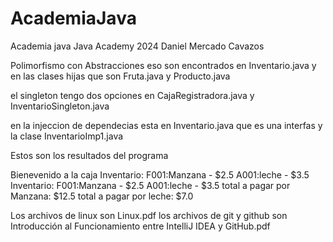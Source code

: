 # AcademiaJava
Academia java
Java Academy 2024 Daniel Mercado Cavazos 


Polimorfismo con Abstracciones eso son encontrados en Inventario.java y en las clases hijas que son Fruta.java y Producto.java


el singleton tengo dos opciones en CajaRegistradora.java y InventarioSingleton.java


en la injeccion de dependecias esta en Inventario.java que es una interfas y la clase InventarioImp1.java  

Estos son los resultados del programa

Bienevenido a la caja
Inventario: 
F001:Manzana - $2.5
A001:leche - $3.5
Inventario: 
F001:Manzana - $2.5
A001:leche - $3.5
total a pagar por Manzana: $12.5
total a pagar por leche: $7.0




Los archivos de linux son Linux.pdf
los archivos de git y github son Introducción al Funcionamiento entre IntelliJ IDEA y GitHub.pdf
